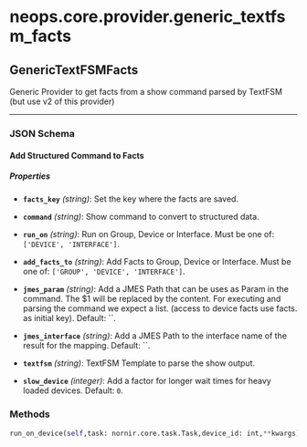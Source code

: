 # neops.core.provider.generic_textfsm_facts
## GenericTextFSMFacts
Generic Provider to get facts from a show command parsed by TextFSM (but use v2 of this provider)

----------
### JSON Schema
#### Add Structured Command to Facts


##### Properties


- **`facts_key`** *(string)*: Set the key where the facts are saved.

- **`command`** *(string)*: Show command to convert to structured data.

- **`run_on`** *(string)*: Run on Group, Device or Interface. Must be one of: `['DEVICE', 'INTERFACE']`.

- **`add_facts_to`** *(string)*: Add Facts to Group, Device or Interface. Must be one of: `['GROUP', 'DEVICE', 'INTERFACE']`.

- **`jmes_param`** *(string)*: Add a JMES Path that can be uses as Param in the command.
                The $1 will be replaced by the content.
                For executing and parsing the command we expect a list.
                (access to device facts use facts. as initial key). Default: ``.

- **`jmes_interface`** *(string)*: Add a JMES Path to the interface name of the result for the mapping. Default: ``.

- **`textfsm`** *(string)*: TextFSM Template to parse the show output.

- **`slow_device`** *(integer)*: Add a factor for longer wait times for heavy loaded devices. Default: `0`.

### Methods
```python
run_on_device(self,task: nornir.core.task.Task,device_id: int,**kwargs) -> Any
```